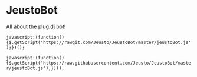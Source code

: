 # JeustoBot
All about the plug.dj bot!

`javascript:(function(){$.getScript('https://rawgit.com/Jeusto/JeustoBot/master/jeustoBot.js');})();`

`javascript:(function(){$.getScript('https://raw.githubusercontent.com/Jeusto/JeustoBot/master/jeustoBot.js');})();` 
